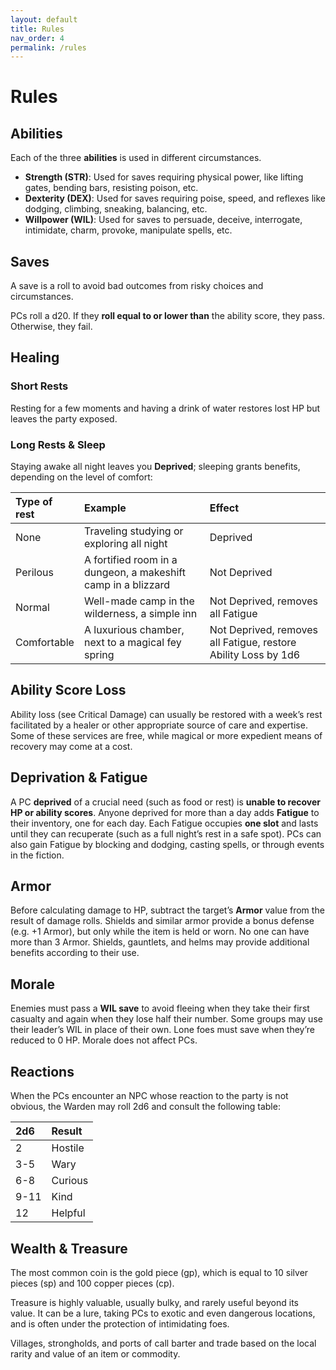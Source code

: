 ```yaml
---
layout: default
title: Rules
nav_order: 4
permalink: /rules
---
```

# Rules
## Abilities
Each of the three **abilities** is used in different circumstances.
- **Strength (STR)**: Used for saves requiring physical power, like lifting gates, bending bars, resisting poison, etc.
- **Dexterity (DEX)**: Used for saves requiring poise, speed, and reflexes like dodging, climbing, sneaking, balancing, etc. 
- **Willpower (WIL)**: Used for saves to persuade, deceive, interrogate, intimidate, charm, provoke, manipulate spells, etc.

## Saves
A save is a roll to avoid bad outcomes from risky choices and circumstances. 

PCs roll a d20. If they **roll equal to or lower than** the ability score, they pass. Otherwise, they fail.

## Healing
### Short Rests
Resting for a few moments and having a drink of water restores lost HP but leaves the party exposed.

### Long Rests & Sleep
Staying awake all night leaves you **Deprived**; sleeping grants benefits, depending on the level of comfort:

|Type of rest|Example|Effect|
|:----|:---------|:----|
|None|Traveling studying or exploring all night|Deprived|
|Perilous|A fortified room in a dungeon, a makeshift camp in a blizzard|Not Deprived|
|Normal|Well-made camp in the wilderness, a simple inn|Not Deprived, removes all Fatigue|
|Comfortable|A luxurious chamber, next to a magical fey spring|Not Deprived, removes all Fatigue, restore Ability Loss by 1d6|

## Ability Score Loss
Ability loss (see Critical Damage) can usually be restored with a week’s rest facilitated by a healer or other appropriate source of care and expertise. Some of these services are free, while magical or more expedient means of recovery may come at a cost.

## Deprivation & Fatigue
A PC **deprived** of a crucial need (such as food or rest) is **unable to recover HP or ability scores**. Anyone deprived for more than a day adds **Fatigue** to their inventory, one for each day. Each Fatigue occupies **one slot** and lasts until they can recuperate (such as a full night’s rest in a safe spot). PCs can also gain Fatigue by blocking and dodging, casting spells, or through events in the fiction.

## Armor
Before calculating damage to HP, subtract the target’s **Armor** value from the result of damage rolls. Shields and similar armor provide a bonus defense (e.g. +1 Armor), but only while the item is held or worn. No one can have more than 3 Armor.
Shields, gauntlets, and helms may provide additional benefits according to their use.

## Morale
Enemies must pass a **WIL save** to avoid fleeing when they take their first casualty and again when they lose half their number. Some groups may use their leader’s WIL in place of their own. Lone foes must save when they’re reduced to 0 HP. Morale does not affect PCs.

## Reactions
When the PCs encounter an NPC whose reaction to the party is not obvious, the Warden may roll 2d6 and consult the following table:

|2d6|Result|
|:---|:---|
|2|Hostile|
|3-5|Wary|
|6-8|Curious|
|9-11|Kind|
|12|Helpful|

## Wealth & Treasure
The most common coin is the gold piece (gp), which is equal to 10 silver pieces (sp) and 100 copper pieces (cp).

Treasure is highly valuable, usually bulky, and rarely useful beyond its value. It can be a lure, taking PCs to exotic and even dangerous locations, and is often under the protection of intimidating foes.

Villages, strongholds, and ports of call barter and trade based on the local rarity and value of an item or commodity.



